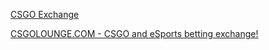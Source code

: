 
[CSGO Exchange](https://csgo.exchange/)

[CSGOLOUNGE.COM - CSGO and eSports betting exchange!](https://csgolounge.com/)
